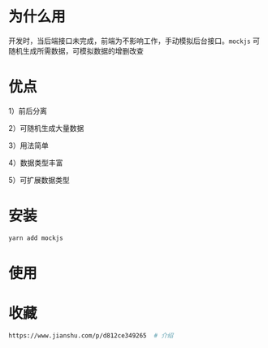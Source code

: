 # 为什么用

开发时，当后端接口未完成，前端为不影响工作，手动模拟后台接口。`mockjs` 可随机生成所需数据，可模拟数据的增删改查

# 优点

1）前后分离

2）可随机生成大量数据

3）用法简单

4）数据类型丰富

5）可扩展数据类型

# 安装

```bash
yarn add mockjs
```

# 使用





# 收藏

```bash
https://www.jianshu.com/p/d812ce349265  # 介绍
```

